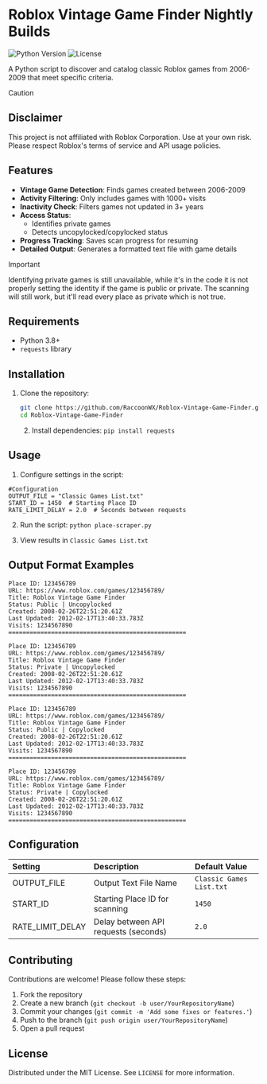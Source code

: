 # Roblox Vintage Game Finder Nightly Builds

![Python Version](https://img.shields.io/badge/python-3.8%2B-blue)
![License](https://img.shields.io/badge/license-MIT-green)

A Python script to discover and catalog classic Roblox games from 2006-2009 that meet specific criteria.

>[!CAUTION]
> ## Disclaimer
> This project is not affiliated with Roblox Corporation. Use at your own risk. Please respect Roblox's terms of service and API usage policies.

## Features

- **Vintage Game Detection**: Finds games created between 2006-2009
- **Activity Filtering**: Only includes games with 1000+ visits
- **Inactivity Check**: Filters games not updated in 3+ years
- **Access Status**:
  -  Identifies private games
  - Detects uncopylocked/copylocked status
- **Progress Tracking**: Saves scan progress for resuming
- **Detailed Output**: Generates a formatted text file with game details

> [!IMPORTANT]
> Identifying private games is still unavailable, while it's in the code it is not properly setting the identity if the game is public or private. The scanning will still work, but it'll read every place as private which is not true.

## Requirements

- Python 3.8+
- `requests` library

## Installation

1. Clone the repository:
   ```bash
   git clone https://github.com/RaccoonWX/Roblox-Vintage-Game-Finder.git
   cd Roblox-Vintage-Game-Finder
   ```

   2. Install dependencies:
   ``pip install requests``

## Usage

1. Configure settings in the script:
```
#Configuration
OUTPUT_FILE = "Classic Games List.txt"
START_ID = 1450  # Starting Place ID
RATE_LIMIT_DELAY = 2.0  # Seconds between requests
```

2. Run the script:
   ``python place-scraper.py``

3. View results in ``Classic Games List.txt``

## Output Format Examples
```
Place ID: 123456789
URL: https://www.roblox.com/games/123456789/
Title: Roblox Vintage Game Finder
Status: Public | Uncopylocked
Created: 2008-02-26T22:51:20.61Z
Last Updated: 2012-02-17T13:40:33.783Z
Visits: 1234567890
==================================================
```
```
Place ID: 123456789
URL: https://www.roblox.com/games/123456789/
Title: Roblox Vintage Game Finder
Status: Private | Uncopylocked
Created: 2008-02-26T22:51:20.61Z
Last Updated: 2012-02-17T13:40:33.783Z
Visits: 1234567890
==================================================
```
```
Place ID: 123456789
URL: https://www.roblox.com/games/123456789/
Title: Roblox Vintage Game Finder
Status: Public | Copylocked
Created: 2008-02-26T22:51:20.61Z
Last Updated: 2012-02-17T13:40:33.783Z
Visits: 1234567890
==================================================
```
```
Place ID: 123456789
URL: https://www.roblox.com/games/123456789/
Title: Roblox Vintage Game Finder
Status: Private | Copylocked
Created: 2008-02-26T22:51:20.61Z
Last Updated: 2012-02-17T13:40:33.783Z
Visits: 1234567890
==================================================
```
## Configuration

| Setting  |  Description  | Default Value |
| :------------ |:---------------| :-----|
| OUTPUT_FILE   | Output Text File Name | ``Classic Games List.txt`` |
| START_ID      | Starting Place ID for scanning |   ``1450`` |
| RATE_LIMIT_DELAY | Delay between API requests (seconds) |    ``2.0`` |

## Contributing
Contributions are welcome! Please follow these steps:

1. Fork the repository
2. Create a new branch (``git checkout -b user/YourRepositoryName``)
3. Commit your changes (``git commit -m 'Add some fixes or features.'``)
4. Push to the branch (``git push origin user/YourRepositoryName``)
5. Open a pull request

  ## License
  Distributed under the MIT License. See ``LICENSE`` for more information.
